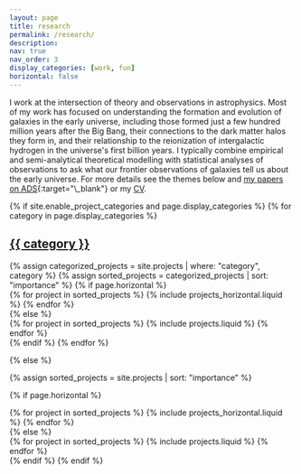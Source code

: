 ```yaml
---
layout: page
title: research
permalink: /research/
description:
nav: true
nav_order: 3
display_categories: [work, fun]
horizontal: false
---
```


I work at the intersection of theory and observations in astrophysics. Most of my work has focused on understanding the formation and evolution of galaxies in the early universe, including those formed just a few hundred million years after the Big Bang, their connections to the dark matter halos they form in, and their relationship to the reionization of intergalactic hydrogen in the universe's first billion years. I typically combine empirical and semi-analytical theoretical modelling with statistical analyses of observations to ask what our frontier observations of galaxies tell us about the early universe. For more details see the themes below and [my papers on ADS](https://ui.adsabs.harvard.edu/search/filter_author_facet_hier_fq_author=NOT&filter_author_facet_hier_fq_author=*%3A*&filter_author_facet_hier_fq_author=author_facet_hier%3A%221%2FMason%2C%20C%2FMason%2C%20Christopher%20E%22&fq=%7B!type%3Daqp%20v%3D%24fq_database%7D&fq=%7B!type%3Daqp%20v%3D%24fq_bibstem_facet%7D&fq=%7B!type%3Daqp%20v%3D%24fq_author%7D&fq_author=(*%3A*%20NOT%20author_facet_hier%3A%221%2FMason%2C%20C%2FMason%2C%20Christopher%20E%22)&fq_bibstem_facet=(((((*%3A*%20NOT%20bibstem_facet%3A%22E%26PSL%22%20NOT%20bibstem_facet%3A%22LPICo%22%20NOT%20bibstem_facet%3A%22ESASP%22)%20NOT%20bibstem_facet%3A%22cosp%22%20NOT%20bibstem_facet%3A%22LPI%22)%20NOT%20bibstem_facet%3A%22JDSO%22)%20NOT%20bibstem_facet%3A%22NewSp%22)%20NOT%20bibstem_facet%3A%22IJAsB%22%20NOT%20bibstem_facet%3A%22IMAFu%22)&fq_database=((database%3A%22astronomy%22)%20NOT%20database%3A%22earthscience%22)&p_=0&q=author%3A%22mason%2C%20c%22%20year%3A2011-2099&sort=date%20desc%2C%20bibcode%20desc){:target="\_blank"} or my [CV](/assets/pdf/CV-CharlotteMason.pdf).

<!-- pages/projects.md -->
<div class="projects">
{% if site.enable_project_categories and page.display_categories %}
  <!-- Display categorized projects -->
  {% for category in page.display_categories %}
  <a id="{{ category }}" href=".#{{ category }}">
    <h2 class="category">{{ category }}</h2>
  </a>
  {% assign categorized_projects = site.projects | where: "category", category %}
  {% assign sorted_projects = categorized_projects | sort: "importance" %}
  <!-- Generate cards for each project -->
  {% if page.horizontal %}
  <div class="container">
    <div class="row row-cols-1 row-cols-md-2">
    {% for project in sorted_projects %}
      {% include projects_horizontal.liquid %}
    {% endfor %}
    </div>
  </div>
  {% else %}
  <div class="row row-cols-1 row-cols-md-3">
    {% for project in sorted_projects %}
      {% include projects.liquid %}
    {% endfor %}
  </div>
  {% endif %}
  {% endfor %}

{% else %}

<!-- Display projects without categories -->

{% assign sorted_projects = site.projects | sort: "importance" %}

  <!-- Generate cards for each project -->

{% if page.horizontal %}

  <div class="container">
    <div class="row row-cols-1 row-cols-md-2">
    {% for project in sorted_projects %}
      {% include projects_horizontal.liquid %}
    {% endfor %}
    </div>
  </div>
  {% else %}
  <div class="row row-cols-1 row-cols-md-3">
    {% for project in sorted_projects %}
      {% include projects.liquid %}
    {% endfor %}
  </div>
  {% endif %}
{% endif %}
</div>

